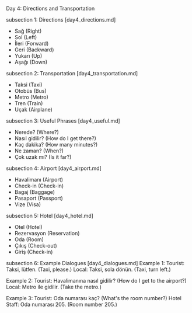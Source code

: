 Day 4: Directions and Transportation

subsection 1: Directions [day4_directions.md]
- Sağ (Right)
- Sol (Left)
- İleri (Forward)
- Geri (Backward)
- Yukarı (Up)
- Aşağı (Down)

subsection 2: Transportation [day4_transportation.md]
- Taksi (Taxi)
- Otobüs (Bus)
- Metro (Metro)
- Tren (Train)
- Uçak (Airplane)

subsection 3: Useful Phrases [day4_useful.md]
- Nerede? (Where?)
- Nasıl gidilir? (How do I get there?)
- Kaç dakika? (How many minutes?)
- Ne zaman? (When?)
- Çok uzak mı? (Is it far?)

subsection 4: Airport [day4_airport.md]
- Havalimanı (Airport)
- Check-in (Check-in)
- Bagaj (Baggage)
- Pasaport (Passport)
- Vize (Visa)

subsection 5: Hotel [day4_hotel.md]
- Otel (Hotel)
- Rezervasyon (Reservation)
- Oda (Room)
- Çıkış (Check-out)
- Giriş (Check-in)

subsection 6: Example Dialogues [day4_dialogues.md]
Example 1:
Tourist: Taksi, lütfen. (Taxi, please.)
Local: Taksi, sola dönün. (Taxi, turn left.)

Example 2:
Tourist: Havalimanına nasıl gidilir? (How do I get to the airport?)
Local: Metro ile gidilir. (Take the metro.)

Example 3:
Tourist: Oda numarası kaç? (What's the room number?)
Hotel Staff: Oda numarası 205. (Room number 205.)